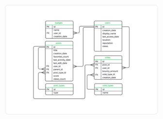 ![](https://github.com/SuvorovaTV/yandex-praktikum-projects/blob/main/Проект:%20Продвинутый%20SQL/Image%20(2).png)
